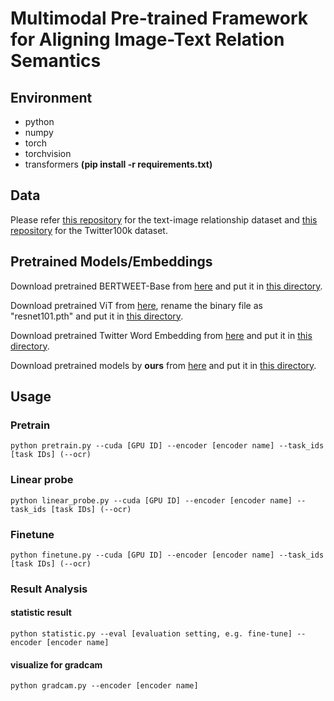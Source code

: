 # Multimodal Pre-trained Framework for Aligning Image-Text Relation Semantics

## Environment
* python
* numpy
* torch
* torchvision
* transformers
**(pip install -r requirements.txt)**

## Data
Please refer [this repository](https://github.com/danielpreotiuc/text-image-relationship) for the text-image relationship dataset and [this repository](https://github.com/huyt16/Twitter100k) for the Twitter100k dataset.

## Pretrained Models/Embeddings
Download pretrained BERTWEET-Base from [here](https://huggingface.co/bert-base-uncased/tree/main) and put it in [this directory](resources/transformers).

Download pretrained ViT from [here](https://download.pytorch.org/models/resnet152-394f9c45.pth), rename the binary file as "resnet101.pth" and put it in [this directory](resources/cnn).

Download pretrained Twitter Word Embedding from [here](https://flair.informatik.hu-berlin.de/resources/embeddings/token/twitter.gensim.vectors.npy) and put it in [this directory](resources/embeddings).

Download pretrained models by **ours** from [here](https://drive.google.com/file/d/1LYdAN8nje18frwa3ZJrC-JQxrh_COrgg/view?usp=share_link) and put it in [this directory](resources/pretrain/models).

## Usage
### Pretrain
`python pretrain.py --cuda [GPU ID] --encoder [encoder name] --task_ids [task IDs] (--ocr)`

### Linear probe
`python linear_probe.py --cuda [GPU ID] --encoder [encoder name] --task_ids [task IDs] (--ocr)`

### Finetune
`python finetune.py --cuda [GPU ID] --encoder [encoder name] --task_ids [task IDs] (--ocr)`

### Result Analysis
#### statistic result
`python statistic.py --eval [evaluation setting, e.g. fine-tune] --encoder [encoder name]`
#### visualize for gradcam
`python gradcam.py --encoder [encoder name]`



